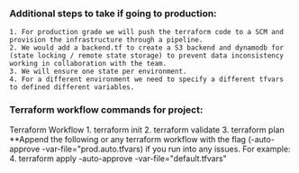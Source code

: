 ### Additional steps to take if going to production:
    1. For production grade we will push the terraform code to a SCM and provision the infrastructure through a pipeline.
    2. We would add a backend.tf to create a S3 backend and dynamodb for (state locking / remote state storage) to prevent data inconsistency working in collaboration with the team.
    3. We will ensure one state per environment.
    4. For a different environment we need to specify a different tfvars to defined different variables.
    

### Terraform workflow commands for project:
Terraform Workflow
    1. terraform init
    2. terraform validate
    3. terraform plan
  **Append the following or any terraform workflow with the flag (-auto-approve -var-file="prod.auto.tfvars) if you run into any issues.
  For example:
    4. terraform apply -auto-approve -var-file="default.tfvars"
